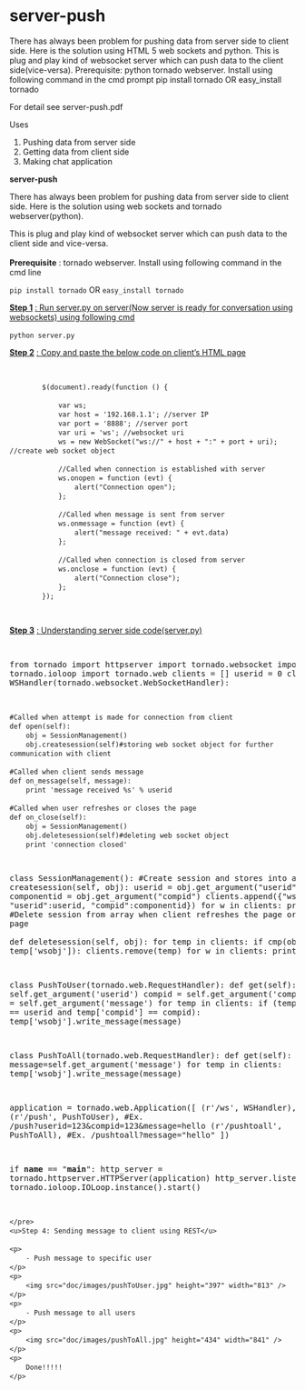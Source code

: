 server-push
===========
There has always been problem for pushing data from server side to client side. Here is the solution using HTML 5 web sockets and python.
This is plug and play kind of websocket server which can push data to the client side(vice-versa).
Prerequisite: python tornado webserver. Install using following command in the cmd prompt
pip install tornado OR easy_install tornado

For detail see server-push.pdf

Uses
1. Pushing data from server side
2. Getting data from client side
3. Making chat application

<p>
    <strong>server-push</strong>
</p>
<p>
    There has always been problem for pushing data from server side to client side. Here is the solution using web sockets and tornado webserver(python).
</p>
<p>
    This is plug and play kind of websocket server which can push data to the client side and vice-versa.
<br>
<br>
    <strong>Prerequisite</strong>
    : tornado webserver. Install using following command in the cmd line
</p>
<div>
    <p>
        <code>pip install tornado</code>
        OR <code>easy_install tornado</code>
    </p>
</div>
<p>
    <strong><u>Step 1</u></strong>
    <u>: Run server.py on server(Now server is ready for conversation using websockets) using following cmd</u>
</p>
<div>
    <p>
        <code>python server.py</code>
    </p>
</div>
<p>
    <strong><u>Step 2</u></strong>
    <u>: Copy and paste the below code on client’s HTML page</u>
</p>
<pre >
  

            $(document).ready(function () {

                var ws;
                var host = '192.168.1.1'; //server IP
                var port = '8888'; //server port
                var uri = 'ws'; //websocket uri
                ws = new WebSocket("ws://" + host + ":" + port + uri); //create web socket object

                //Called when connection is established with server
                ws.onopen = function (evt) {
                    alert("Connection open");
                };

                //Called when message is sent from server
                ws.onmessage = function (evt) {
                    alert("message received: " + evt.data)
                };

                //Called when connection is closed from server
                ws.onclose = function (evt) {
                    alert("Connection close");
                };
            });
     
 
</pre>
<p>
    <strong><u>Step 3</u></strong>
    <u>: Understanding server side code(server.py)</u>
</p>
<pre >

from tornado import httpserver
import tornado.websocket
import tornado.ioloop
import tornado.web
clients = []
userid = 0
class WSHandler(tornado.websocket.WebSocketHandler):
    
    #Called when attempt is made for connection from client
    def open(self):
        obj = SessionManagement()
        obj.createsession(self)#storing web socket object for further communication with client
     
    #Called when client sends message  
    def on_message(self, message):
        print 'message received %s' % userid
 
    #Called when user refreshes or closes the page
    def on_close(self):
        obj = SessionManagement()
        obj.deletesession(self)#deleting web socket object
        print 'connection closed'
class SessionManagement():
    #Create session and stores into array
    def createsession(self, obj):
        userid = obj.get_argument("userid")
        componentid = obj.get_argument("compid")
        clients.append({"wsobj":obj, "userid":userid, "compid":componentid})
        for w in clients:
            print w
    #Delete session from array when client refreshes the page or closes the page    
    def deletesession(self, obj):
        for temp in clients:
            if cmp(obj, temp['wsobj']):
                clients.remove(temp)
        for w in clients:
            print w
            
class PushToUser(tornado.web.RequestHandler):
    def get(self):
        userid = self.get_argument('userid')
        compid = self.get_argument('compid')
        message = self.get_argument('message')
        for temp in clients:
            if (temp['userid'] == userid and temp['compid'] == compid):
                temp['wsobj'].write_message(message) 
                
class PushToAll(tornado.web.RequestHandler):
    def get(self):
        message=self.get_argument('message')
        for temp in clients:
            temp['wsobj'].write_message(message)
                 
application = tornado.web.Application([
    (r'/ws', WSHandler),
    (r'/push', PushToUser), #Ex. /push?userid=123&compid=123&message=hello
    (r'/pushtoall', PushToAll), #Ex. /pushtoall?message="hello"
])
 
if __name__ == "__main__":
    http_server = tornado.httpserver.HTTPServer(application)
    http_server.listen(8888)
    tornado.ioloop.IOLoop.instance().start()



    </pre>
    <u>Step 4: Sending message to client using REST</u>
   
    <p>
        - Push message to specific user
    </p>
    <p>
        <img src="doc/images/pushToUser.jpg" height="397" width="813" />
    </p>
    <p>
        - Push message to all users
    </p>
    <p>
        <img src="doc/images/pushToAll.jpg" height="434" width="841" />
    </p>
    <p>
        Done!!!!!
    </p>

